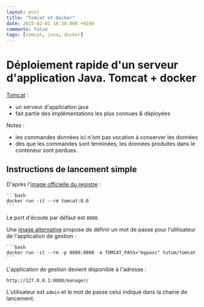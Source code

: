 ```yaml
---
layout: post
title: "Tomcat et Docker"
date: 2015-02-01 16:58:000 +0100
comments: false
tags: [tomcat, java, docker]
---
```


# Déploiement rapide d'un serveur d'application Java. Tomcat + docker

[Tomcat](http://tomcat.apache.org/) :

* un serveur d'application java
* fait partie des implémentations les plus connues & déployées

Notes :

* les commandes données ici n'ont pas vocation à conserver les données
* dès que les commandes sont terminées, les données produites dans le conteneur sont perdues.

## Instructions de lancement simple

D'après l'[image officielle du registre](https://registry.hub.docker.com/_/tomcat/) :

	```bash
	docker run -it --rm tomcat:8.0
	```

Le port d'écoute par défaut est `8080`.

Une [image alternative](https://registry.hub.docker.com/u/tutum/tomcat/) propose de définir un mot de passe pour l'utilisateur de l'application de gestion :

	```bash
	docker run -it --rm -p 8080:8080 -e TOMCAT_PASS="mypass" tutum/tomcat
	```

L'application de gestion devient disponible à l'adresse :

```
http://127.0.0.1:8080/manager/
```

L'utilisateur est `admin` et le mot de passe celui indiqué dans la chaine de lancement.